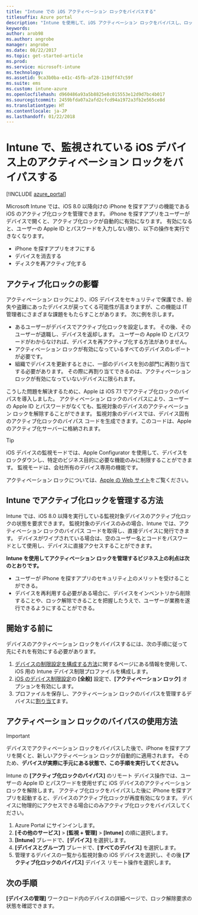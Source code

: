 ```yaml
---
title: "Intune での iOS アクティベーション ロックをバイパスする"
titlesuffix: Azure portal
description: "Intune を使用して、iOS アクティベーション ロックをバイパスし、ロックされたデバイスにアクセスする方法を説明します。\""
keywords: 
author: arob98
ms.author: angrobe
manager: angrobe
ms.date: 08/22/2017
ms.topic: get-started-article
ms.prod: 
ms.service: microsoft-intune
ms.technology: 
ms.assetid: 9ca3b0ba-e41c-45fb-af28-119dff47c59f
ms.suite: ems
ms.custom: intune-azure
ms.openlocfilehash: d960486a93a5b8825e8c015553e12d9d7bc4b017
ms.sourcegitcommit: 2459bfda07a2afd2cfcd94a1972a3fb2e565ce8d
ms.translationtype: HT
ms.contentlocale: ja-JP
ms.lasthandoff: 01/22/2018
---
```

# <a name="bypass-activation-lock-on-supervised-ios-devices-with-intune"></a>Intune で、監視されている iOS デバイス上のアクティベーション ロックをバイパスする


[!INCLUDE [azure_portal](./includes/azure_portal.md)]

Microsoft Intune では、iOS 8.0 以降向けの iPhone を探すアプリの機能である iOS のアクティブ化ロックを管理できます。 iPhone を探すアプリをユーザーがデバイスで開くと、アクティブ化ロックが自動的に有効になります。 有効になると、ユーザーの Apple ID とパスワードを入力しない限り、以下の操作を実行できなくなります。

- iPhone を探すアプリをオフにする
- デバイスを消去する
- ディスクを再アクティブ化する

## <a name="how-activation-lock-affects-you"></a>アクティブ化ロックの影響

アクティベーション ロックにより、iOS デバイスをセキュリティで保護でき、紛失や盗難にあったデバイスが戻ってくる可能性が高まりますが、この機能は IT 管理者にさまざまな課題をもたらすことがあります。 次に例を示します。

- あるユーザーがデバイスでアクティブ化ロックを設定します。 その後、そのユーザーが退職し、デバイスを返却します。 ユーザーの Apple ID とパスワードがわからなければ、デバイスを再アクティブ化する方法がありません。
- アクティベーション ロックが有効になっているすべてのデバイスのレポートが必要です。
- 組織でデバイスを更新するときに、一部のデバイスを別の部門に再割り当てする必要があります。 その際に再割り当てできるのは、アクティベーション ロックが有効になっていないデバイスに限られます。

こうした問題を解決するために、Apple は iOS 7.1 でアクティブ化ロックのバイパスを導入しました。 アクティベーション ロックのバイパスにより、ユーザーの Apple ID とパスワードがなくても、監視対象のデバイスのアクティベーション ロックを解除することができます。 監視対象のデバイスでは、デバイス固有のアクティブ化ロックのバイパス コードを生成できます。このコードは、Apple のアクティブ化サーバーに格納されます。

>[!TIP]
>iOS デバイスの監視モードでは、Apple Configurator を使用して、デバイスをロックダウンし、特定のビジネス目的に必要な機能のみに制限することができます。 監視モードは、会社所有のデバイス専用の機能です。

アクティベーション ロックについては、[Apple の Web サイト](https://support.apple.com/HT201365)をご覧ください。

## <a name="how-intune-helps-you-manage-activation-lock"></a>Intune でアクティブ化ロックを管理する方法
Intune では、iOS 8.0 以降を実行している監視対象デバイスのアクティブ化ロックの状態を要求できます。 監視対象のデバイスのみの場合、Intune では、アクティベーション ロックのバイパス コードを取得し、直接デバイスに発行できます。 デバイスがワイプされている場合は、空のユーザー名とコードをパスワードとして使用し、デバイスに直接アクセスすることができます。

**Intune を使用してアクティベーション ロックを管理するビジネス上の利点は次のとおりです。**

- ユーザーが iPhone を探すアプリのセキュリティ上のメリットを受けることができる。
- デバイスを再利用する必要がある場合に、デバイスをインベントリから削除することや、ロック解除できることを把握したうえで、ユーザーが業務を遂行できるようにすることができる。

## <a name="before-you-start"></a>開始する前に
デバイスのアクティベーション ロックをバイパスするには、次の手順に従って先にそれを有効にする必要があります。

1. [デバイスの制限設定を構成する方法](/intune-azure/configure-devices/how-to-configure-device-restrictions)に関するページにある情報を使用して、iOS 用の Intune デバイス制限プロファイルを構成します。
2. [iOS のデバイス制限設定](device-restrictions-ios.md)の **[全般]** 設定で、**[アクティベーション ロック]** オプションを有効にします。
3. プロファイルを保存し、アクティベーション ロックのバイパスを管理するデバイスに[割り当て](device-profile-assign.md)ます。


## <a name="how-to-use-activation-lock-bypass"></a>アクティベーション ロックのバイパスの使用方法

>[!IMPORTANT]
>デバイスでアクティベーション ロックをバイパスした後で、iPhone を探すアプリを開くと、新しいアクティベーション ロックが自動的に適用されます。 そのため、**デバイスが実際に手元にある状態で、この手順を実行してください。**

Intune の **[アクティブ化ロックのバイパス]** のリモート デバイス操作では、ユーザーの Apple ID とパスワードを使用せずに iOS デバイスのアクティベーション ロックを解除します。 アクティブ化ロックをバイパスした後に iPhone を探すアプリを起動すると、デバイスのアクティブ化ロックが再度有効になります。 デバイスに物理的にアクセスできる場合にのみアクティブ化ロックをバイパスしてください。

1. Azure Portal にサインインします。
2. **[その他のサービス]** > **[監視 + 管理]** > **[Intune]** の順に選択します。
3. **[Intune]** ブレードで、**[デバイス]** を選択します。
4. **[デバイスとグループ]** ブレードで、**[すべてのデバイス]** を選択します。
5. 管理するデバイスの一覧から監視対象の iOS デバイスを選択し、その後 **[アクティブ化ロックのバイパス]** デバイス リモート操作を選択します。

## <a name="next-steps"></a>次の手順

**[デバイスの管理]** ワークロード内のデバイスの詳細ページで、ロック解除要求の状態を確認できます。
